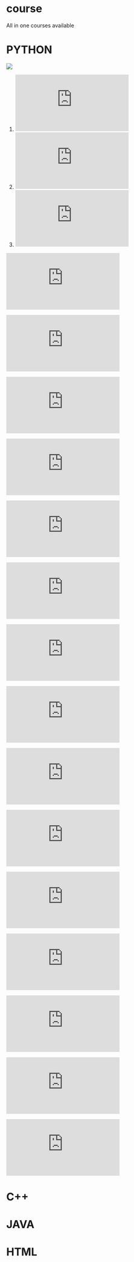 # course
All in one courses available
 
# PYTHON
![ ](https://raw.githubusercontent.com/ShuBhamg0sain/course/main/Python/68747470733a2f2f75706c6f61642e77696b696d656469612e6f72672f77696b6970656469612f636f6d6d6f6e732f7468756d622f632f63332f507974686f6e2d6c6f676f2d6e6f746578742e7376672f37363870782d507974686f6e2d6c6f676f2d6e6f746578742e7376672e706e67.png)

1. ![click here practical intro](https://github.com/ShuBhamg0sain/course/blob/main/Python/A_Practical_Introduction_to_Python_Programming_Heinold.pdf)
1. ![click here learning book](https://github.com/ShuBhamg0sain/course/blob/main/Python/Learning_Python.pdf)
1. ![click here full course book](https://github.com/ShuBhamg0sain/course/blob/main/Python/PythonNotesForProfessionals.pdf)

![example 1](https://raw.githubusercontent.com/ShuBhamg0sain/course/main/Python/Ex1.py)

![example 2](https://raw.githubusercontent.com/ShuBhamg0sain/course/main/Python/Ex1.py)

![example 3](https://raw.githubusercontent.com/ShuBhamg0sain/course/main/Python/Ex1.py)

![example 4](https://raw.githubusercontent.com/ShuBhamg0sain/course/main/Python/Ex1.py)

![example 5](https://raw.githubusercontent.com/ShuBhamg0sain/course/main/Python/Ex1.py)

![example 6](https://raw.githubusercontent.com/ShuBhamg0sain/course/main/Python/Ex1.py)

![example 7](https://raw.githubusercontent.com/ShuBhamg0sain/course/main/Python/Ex1.py)

![example 8](https://raw.githubusercontent.com/ShuBhamg0sain/course/main/Python/Ex1.py)

![example 9](https://raw.githubusercontent.com/ShuBhamg0sain/course/main/Python/Ex1.py)

![example 10](https://raw.githubusercontent.com/ShuBhamg0sain/course/main/Python/Ex1.py)

![example 11](https://raw.githubusercontent.com/ShuBhamg0sain/course/main/Python/Ex1.py)

![example 12](https://raw.githubusercontent.com/ShuBhamg0sain/course/main/Python/Ex1.py)

![example 13](https://raw.githubusercontent.com/ShuBhamg0sain/course/main/Python/Ex1.py)

![example 14](https://raw.githubusercontent.com/ShuBhamg0sain/course/main/Python/Ex1.py)

![example 15](https://raw.githubusercontent.com/ShuBhamg0sain/course/main/Python/Ex1.py)

#

# C++

# JAVA 

# HTML

# 

